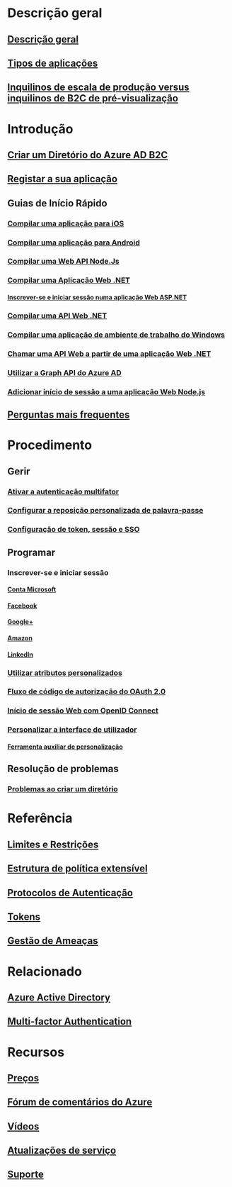 # Descrição geral
## [Descrição geral](active-directory-b2c-overview.md)
## [Tipos de aplicações](active-directory-b2c-apps.md)
## [Inquilinos de escala de produção versus inquilinos de B2C de pré-visualização](active-directory-b2c-reference-tenant-type.md)

# Introdução
## [Criar um Diretório do Azure AD B2C](active-directory-b2c-get-started.md)
## [Registar a sua aplicação](active-directory-b2c-app-registration.md)
## Guias de Início Rápido
### [Compilar uma aplicação para iOS](active-directory-b2c-devquickstarts-ios.md)
### [Compilar uma aplicação para Android](active-directory-b2c-devquickstarts-android.md)
### [Compilar uma Web API Node.Js](active-directory-b2c-devquickstarts-api-node.md)
### [Compilar uma Aplicação Web .NET](active-directory-b2c-devquickstarts-web-dotnet.md)
#### [Inscrever-se e iniciar sessão numa aplicação Web ASP.NET](active-directory-b2c-devquickstarts-web-dotnet-susi.md)
### [Compilar uma API Web .NET](active-directory-b2c-devquickstarts-api-dotnet.md)
### [Compilar uma aplicação de ambiente de trabalho do Windows](active-directory-b2c-devquickstarts-native-dotnet.md)
### [Chamar uma API Web a partir de uma aplicação Web .NET](active-directory-b2c-devquickstarts-web-api-dotnet.md)
### [Utilizar a Graph API do Azure AD](active-directory-b2c-devquickstarts-graph-dotnet.md)
### [Adicionar início de sessão a uma aplicação Web Node.js](active-directory-b2c-devquickstarts-web-node.md)
## [Perguntas mais frequentes](active-directory-b2c-faqs.md)

# Procedimento
## Gerir
### [Ativar a autenticação multifator](active-directory-b2c-reference-mfa.md)
### [Configurar a reposição personalizada de palavra-passe](active-directory-b2c-reference-sspr.md)
### [Configuração de token, sessão e SSO](active-directory-b2c-token-session-sso.md)
## Programar
### Inscrever-se e iniciar sessão
#### [Conta Microsoft](active-directory-b2c-setup-msa-app.md)
#### [Facebook](active-directory-b2c-setup-fb-app.md)
#### [Google+](active-directory-b2c-setup-goog-app.md)
#### [Amazon](active-directory-b2c-setup-amzn-app.md)
#### [LinkedIn](active-directory-b2c-setup-li-app.md)
### [Utilizar atributos personalizados](active-directory-b2c-reference-custom-attr.md)
### [Fluxo de código de autorização do OAuth 2.0](active-directory-b2c-reference-oauth-code.md)
### [Início de sessão Web com OpenID Connect](active-directory-b2c-reference-oidc.md)
### [Personalizar a interface de utilizador](active-directory-b2c-reference-ui-customization.md)
#### [Ferramenta auxiliar de personalização](active-directory-b2c-reference-ui-customization-helper-tool.md)
## Resolução de problemas
### [Problemas ao criar um diretório](active-directory-b2c-support-create-directory.md)

# Referência
## [Limites e Restrições](active-directory-b2c-limitations.md)
## [Estrutura de política extensível](active-directory-b2c-reference-policies.md)
## [Protocolos de Autenticação](active-directory-b2c-reference-protocols.md)
## [Tokens](active-directory-b2c-reference-tokens.md)

## [Gestão de Ameaças](active-directory-b2c-reference-threat-management.md)

# Relacionado
## [Azure Active Directory](../active-directory/active-directory-whatis.md)
## [Multi-factor Authentication](../multi-factor-authentication/multi-factor-authentication.md)

# Recursos
## [Preços](https://azure.microsoft.com/pricing/details/active-directory-b2c/)
## [Fórum de comentários do Azure](http://feedback.azure.com/forums/169401-azure-active-directory)
## [Vídeos](https://azure.microsoft.com/documentation/videos/index/?services=active-directory-b2c) 
## [Atualizações de serviço](https://azure.microsoft.com/updates/?product=active-directory-b2c)
## [Suporte](active-directory-b2c-support.md)